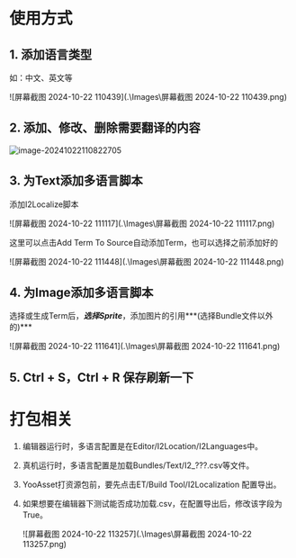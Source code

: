 # 使用方式

## 1. 添加语言类型

如：中文、英文等

![屏幕截图 2024-10-22 110439](.\Images\屏幕截图 2024-10-22 110439.png)

## 2. 添加、修改、删除需要翻译的内容

![image-20241022110822705](C:\Users\FortuneCat0v0\AppData\Roaming\Typora\typora-user-images\image-20241022110822705.png)

## 3. 为Text添加多语言脚本

添加I2Localize脚本

![屏幕截图 2024-10-22 111117](.\Images\屏幕截图 2024-10-22 111117.png)

这里可以点击Add Term To Source自动添加Term，也可以选择之前添加好的

![屏幕截图 2024-10-22 111448](.\Images\屏幕截图 2024-10-22 111448.png)

## 4. 为Image添加多语言脚本

选择或生成Term后，***选择Sprite***，添加图片的引用***(选择Bundle文件以外的)***

![屏幕截图 2024-10-22 111641](.\Images\屏幕截图 2024-10-22 111641.png)

## 5. Ctrl + S，Ctrl + R 保存刷新一下



# 打包相关

1. 编辑器运行时，多语言配置是在Editor/I2Location/I2Languages中。

2. 真机运行时，多语言配置是加载Bundles/Text/I2_???.csv等文件。

3. YooAsset打资源包前，要先点击ET/Build Tool/I2Localization 配置导出。

4. 如果想要在编辑器下测试能否成功加载.csv，在配置导出后，修改该字段为True。

   ![屏幕截图 2024-10-22 113257](.\Images\屏幕截图 2024-10-22 113257.png)